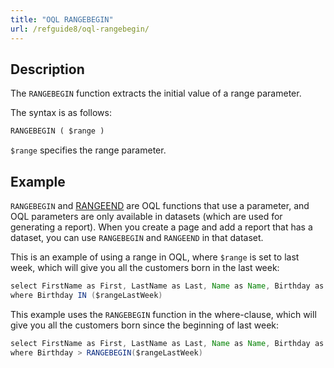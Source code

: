 ```yaml
---
title: "OQL RANGEBEGIN"
url: /refguide8/oql-rangebegin/
---
```


## Description

The `RANGEBEGIN` function extracts the initial value of a range parameter.

The syntax is as follows:

```sql {linenos=false}
RANGEBEGIN ( $range )
```

`$range` specifies the range parameter.

## Example

`RANGEBEGIN` and [RANGEEND](/refguide8/oql-rangeend/) are OQL functions that use a parameter, and OQL parameters are only available in datasets (which are used for generating a report). When you create a page and add a report that has a dataset, you can use `RANGEBEGIN` and `RANGEEND` in that dataset.

This is an example of using a range in OQL, where `$range` is set to last week, which will give you all the customers born in the last week:

```java
select FirstName as First, LastName as Last, Name as Name, Birthday as BDay, CustomerType as Type from Sales.Customer
where Birthday IN ($rangeLastWeek)
```

This example uses the `RANGEBEGIN` function in the where-clause, which will give you all the customers born since the beginning of last week:

```java
select FirstName as First, LastName as Last, Name as Name, Birthday as BDay, CustomerType as Type from Sales.Customer
where Birthday > RANGEBEGIN($rangeLastWeek)
```

